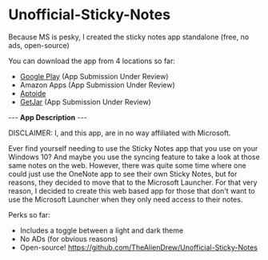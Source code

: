 # Unofficial-Sticky-Notes
Because MS is pesky, I created the sticky notes app standalone (free, no ads, open-source)

You can download the app from 4 locations so far:
* [Google Play](https://play.google.com/store/apps/details?id=aliendrew.ms.stickynotes) (App Submission Under Review)
* Amazon Apps (App Submission Under Review)
* [Aptoide](https://aliendrew-stickynotes.en.aptoide.com/?store_name=aliendrew) 
* [GetJar](https://www.getjar.mobi/mobile/971813/Microsoft-Sticky-Notes-Unofficial) (App Submission Under Review)

--- **App Description** ---

DISCLAIMER: I, and this app, are in no way affiliated with Microsoft.

Ever find yourself needing to use the Sticky Notes app that you use on your Windows 10? And maybe you use the syncing feature to take a look at those same notes on the web. However, there was quite some time where one could just use the OneNote app to see their own Sticky Notes, but for reasons, they decided to move that to the Microsoft Launcher. For that very reason, I decided to create this web based app for those that don't want to use the Microsoft Launcher when they only need access to their notes.

Perks so far:
* Includes a toggle between a light and dark theme
* No ADs (for obvious reasons)
* Open-source! https://github.com/TheAlienDrew/Unofficial-Sticky-Notes
